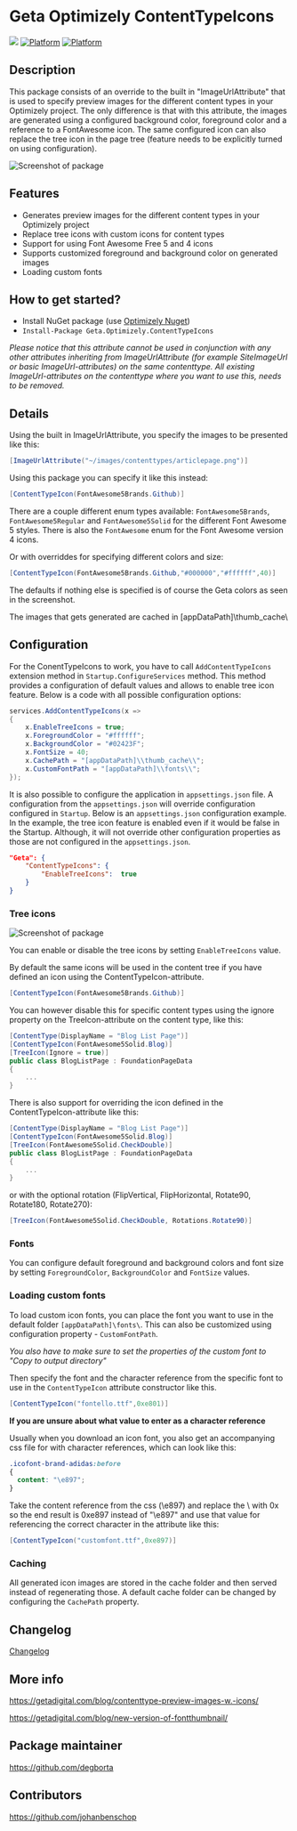 # Geta Optimizely ContentTypeIcons

![](http://tc.geta.no/app/rest/builds/buildType:(id:GetaPackages_OptimizelyContentTypeIcons_00ci),branch:master/statusIcon)
[![Platform](https://img.shields.io/badge/Platform-.NET%205-blue.svg?style=flat)](https://docs.microsoft.com/en-us/dotnet/)
[![Platform](https://img.shields.io/badge/Optimizely-%2012-orange.svg?style=flat)](http://world.episerver.com/cms/)

## Description
This package consists of an override to the built in "ImageUrlAttribute" that is used to specify preview images for the different content types in your Optimizely project. The only difference is that with this attribute, the images are generated using a configured background color, foreground color and a reference to a FontAwesome icon. The same configured icon can also replace the tree icon in the page tree (feature needs to be explicitly turned on using configuration).

![Screenshot of package](/images/fontthumbnail_overview.jpg)

## Features
* Generates preview images for the different content types in your Optimizely project
* Replace tree icons with custom icons for content types
* Support for using Font Awesome Free 5 and 4 icons
* Supports customized foreground and background color on generated images
* Loading custom fonts

## How to get started?
* Install NuGet package (use [Optimizely Nuget](http://nuget.episerver.com))
* ``Install-Package Geta.Optimizely.ContentTypeIcons``

_Please notice that this attribute cannot be used in conjunction with any other attributes inheriting from ImageUrlAttribute (for example SiteImageUrl or basic ImageUrl-attributes) on the same contenttype. All existing ImageUrl-attributes on the contenttype where you want to use this, needs to be removed._

## Details
Using the built in ImageUrlAttribute, you specify the images to be presented like this:
```cs
[ImageUrlAttribute("~/images/contenttypes/articlepage.png")]
```

Using this package you can specify it like this instead:
```cs
[ContentTypeIcon(FontAwesome5Brands.Github)]
```
There are a couple different enum types available: `FontAwesome5Brands`, `FontAwesome5Regular` and `FontAwesome5Solid` for the different Font Awesome 5 styles. There is also the `FontAwesome` enum for the Font Awesome version 4 icons.

Or with overriddes for specifying different colors and size:
```cs
[ContentTypeIcon(FontAwesome5Brands.Github,"#000000","#ffffff",40)]
```
The defaults if nothing else is specified is of course the Geta colors as seen in the screenshot.

The images that gets generated are cached in [appDataPath]\thumb_cache\

## Configuration

For the ConentTypeIcons to work, you have to call `AddContentTypeIcons` extension method in `Startup.ConfigureServices` method. This method provides a configuration of default values and allows to enable tree icon feature. Below is a code with all possible configuration options:

```cs
services.AddContentTypeIcons(x =>
{
    x.EnableTreeIcons = true;
    x.ForegroundColor = "#ffffff";
    x.BackgroundColor = "#02423F";
    x.FontSize = 40;
    x.CachePath = "[appDataPath]\\thumb_cache\\";
    x.CustomFontPath = "[appDataPath]\\fonts\\";
});
```

It is also possible to configure the application in `appsettings.json` file. A configuration from the `appsettings.json` will override configuration configured in `Startup`. Below is an `appsettings.json` configuration example. In the example, the tree icon feature is enabled even if it would be false in the Startup. Although, it will not override other configuration properties as those are not configured in the `appsettings.json`.

```json
"Geta": {
    "ContentTypeIcons": {
        "EnableTreeIcons":  true
    }
}
```

### Tree icons

![Screenshot of package](/images/treeicon_overview.jpg)

You can enable or disable the tree icons by setting `EnableTreeIcons` value.

By default the same icons will be used in the content tree if you have defined an icon using the ContentTypeIcon-attribute.
```cs
[ContentTypeIcon(FontAwesome5Brands.Github)]
```

You can however disable this for specific content types using the ignore property on the TreeIcon-attribute on the content type, like this:

```cs
[ContentType(DisplayName = "Blog List Page")]
[ContentTypeIcon(FontAwesome5Solid.Blog)]
[TreeIcon(Ignore = true)]
public class BlogListPage : FoundationPageData
{
    ...
}
```

There is also support for overriding the icon defined in the ContentTypeIcon-attribute like this:
```cs
[ContentType(DisplayName = "Blog List Page")]
[ContentTypeIcon(FontAwesome5Solid.Blog)]
[TreeIcon(FontAwesome5Solid.CheckDouble)]
public class BlogListPage : FoundationPageData
{
    ...
}
```

or with the optional rotation (FlipVertical, FlipHorizontal, Rotate90, Rotate180, Rotate270):
```cs
[TreeIcon(FontAwesome5Solid.CheckDouble, Rotations.Rotate90)]
```

### Fonts

You can configure default foreground and background colors and font size by setting `ForegroundColor`, `BackgroundColor` and `FontSize` values.

### Loading custom fonts

To load custom icon fonts, you can place the font you want to use in the default folder `[appDataPath]\fonts\`. This can also be customized using configuration property - `CustomFontPath`.

_You also have to make sure to set the properties of the custom font to "Copy to output directory"_

Then specify the font and the character reference from the specific font to use in the `ContentTypeIcon` attribute constructor like this.

```cs
[ContentTypeIcon("fontello.ttf",0xe801)]
```

**If you are unsure about what value to enter as a character reference**

Usually when you download an icon font, you also get an accompanying css file for with character references, which can look like this:
```css
.icofont-brand-adidas:before
{
  content: "\e897";
}
```

Take the content reference from the css (\e897) and replace the \ with 0x so the end result is 0xe897 instead of "\e897" and use that value for referencing the correct character in the attribute like this:

```cs
[ContentTypeIcon("customfont.ttf",0xe897)]
```

### Caching

All generated icon images are stored in the cache folder and then served instead of regenerating those. A default cache folder can be changed by configuring the `CachePath` property.

## Changelog

[Changelog](CHANGELOG.md)


## More info
https://getadigital.com/blog/contenttype-preview-images-w.-icons/

https://getadigital.com/blog/new-version-of-fontthumbnail/

## Package maintainer
https://github.com/degborta

## Contributors
https://github.com/johanbenschop
